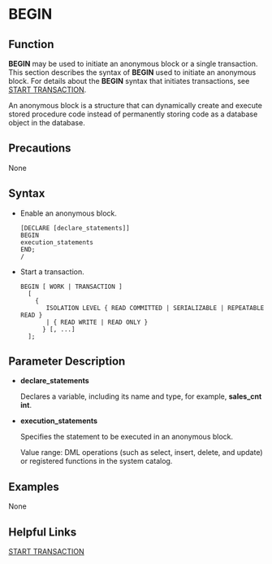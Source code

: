 # BEGIN<a name="EN-US_TOPIC_0289900173"></a>

## Function<a name="en-us_topic_0283137310_en-us_topic_0237122087_en-us_topic_0059778122_s575f09bb20db48a4a74f6544c1593758"></a>

**BEGIN**  may be used to initiate an anonymous block or a single transaction. This section describes the syntax of  **BEGIN**  used to initiate an anonymous block. For details about the  **BEGIN**  syntax that initiates transactions, see  [START TRANSACTION](start-transaction.md).

An anonymous block is a structure that can dynamically create and execute stored procedure code instead of permanently storing code as a database object in the database.

## Precautions<a name="en-us_topic_0283137310_en-us_topic_0237122087_en-us_topic_0059778122_sdc4b0a2020cb4122a1e23f44459b54dc"></a>

None

## Syntax<a name="en-us_topic_0283137310_en-us_topic_0237122087_en-us_topic_0059778122_s9591de70a4254764b3ec5daed66d030a"></a>

-   Enable an anonymous block.

    ```
    [DECLARE [declare_statements]] 
    BEGIN
    execution_statements  
    END;
    /
    ```

-   Start a transaction.

    ```
    BEGIN [ WORK | TRANSACTION ]
      [ 
        { 
           ISOLATION LEVEL { READ COMMITTED | SERIALIZABLE | REPEATABLE READ }
           | { READ WRITE | READ ONLY }
          } [, ...] 
      ];
    ```


## Parameter Description<a name="en-us_topic_0283137310_en-us_topic_0237122087_en-us_topic_0059778122_scabeb8532e944460bef66392557a9480"></a>

-   **declare\_statements**

    Declares a variable, including its name and type, for example,  **sales\_cnt int**.

-   **execution\_statements**

    Specifies the statement to be executed in an anonymous block.

    Value range: DML operations \(such as select, insert, delete, and update\) or registered functions in the system catalog.


## Examples<a name="en-us_topic_0283137310_section41260277018"></a>

None

## Helpful Links<a name="en-us_topic_0283137310_en-us_topic_0237122087_en-us_topic_0059778122_section552105014012"></a>

[START TRANSACTION](start-transaction.md)

